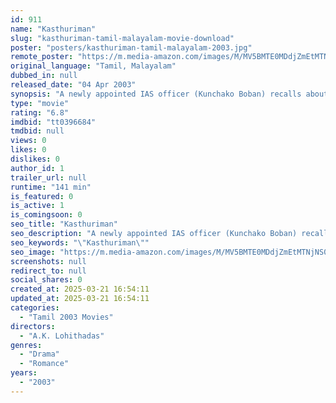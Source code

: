 ```yaml
---
id: 911
name: "Kasthuriman"
slug: "kasthuriman-tamil-malayalam-movie-download"
poster: "posters/kasthuriman-tamil-malayalam-2003.jpg"
remote_poster: "https://m.media-amazon.com/images/M/MV5BMTE0MDdjZmEtMTNjNS00ZWQxLTg1YTgtZDgwM2I3ZDNmODBjXkEyXkFqcGdeQXVyMjkxNzQ1NDI@._V1_SX300.jpg"
original_language: "Tamil, Malayalam"
dubbed_in: null
released_date: "04 Apr 2003"
synopsis: "A newly appointed IAS officer (Kunchako Boban) recalls about the love of his life."
type: "movie"
rating: "6.8"
imdbid: "tt0396684"
tmdbid: null
views: 0
likes: 0
dislikes: 0
author_id: 1
trailer_url: null
runtime: "141 min"
is_featured: 0
is_active: 1
is_comingsoon: 0
seo_title: "Kasthuriman"
seo_description: "A newly appointed IAS officer (Kunchako Boban) recalls about the love of his life."
seo_keywords: "\"Kasthuriman\""
seo_image: "https://m.media-amazon.com/images/M/MV5BMTE0MDdjZmEtMTNjNS00ZWQxLTg1YTgtZDgwM2I3ZDNmODBjXkEyXkFqcGdeQXVyMjkxNzQ1NDI@._V1_SX300.jpg"
screenshots: null
redirect_to: null
social_shares: 0
created_at: 2025-03-21 16:54:11
updated_at: 2025-03-21 16:54:11
categories:
  - "Tamil 2003 Movies"
directors:
  - "A.K. Lohithadas"
genres:
  - "Drama"
  - "Romance"
years:
  - "2003"
---
```

